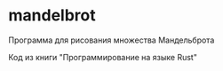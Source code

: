 # mandelbrot

Программа для рисования множества Мандельброта

Код из книги "Программирование на языке Rust"
